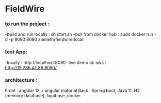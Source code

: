 # FieldWire

### to run the project :
-build and run locally : sh start.sh 
-pull from docker hub : sudo docker run -d  -p 8080:8080 zianieth/fieldwire:local

### test App:

-locally : http://localhost:8080
-live demo on aws : http://15.236.42.89:8080/


### architecture :

Front : angular 13 + angular material 
Back : Spring boot, Java 11, H2 (memory database), liquibase, docker  




